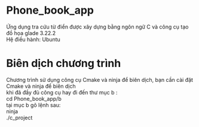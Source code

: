 # Phone_book_app
Ứng dụng tra cứu từ điển được xây dựng bằng ngôn ngữ C và công cụ tạo đồ họa glade 3.22.2\
Hệ điều hành: Ubuntu
# Biên dịch chương trình
Chương trình sử dụng công cụ Cmake và ninja để biên dịch, bạn cần cài đặt Cmake và ninja để biên dịch\
khi đã đầy đủ công cụ hay đi đến thư mục b :\
cd Phone_book_app/b\
tại mục b gõ lệnh sau:\
ninja\
./c_project 
